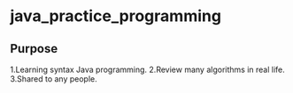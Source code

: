 # java_practice_programming

## Purpose

1.Learning syntax Java programming.
2.Review many algorithms in real life.
3.Shared to any people.
